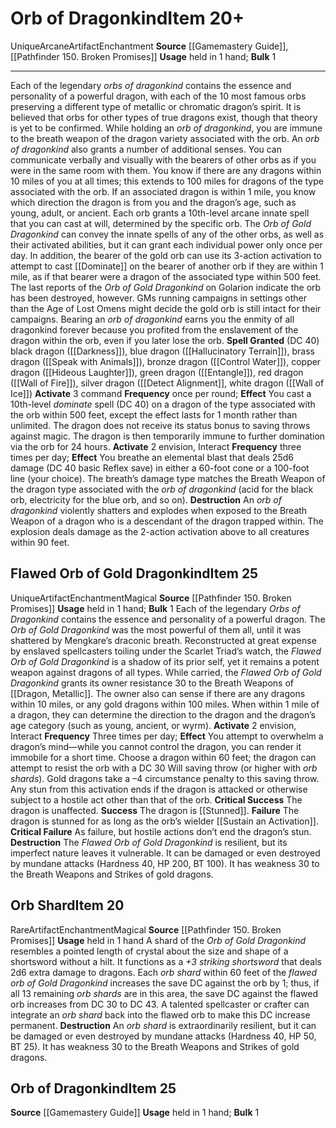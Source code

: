 ﻿---
ac: null
actions: null
alignment: null
base_item: null
bulk: '1'
burrow_speed: null
climb_speed: null
damage: null
deity: null
duration: null
element: null
favored_weapon: null
fly_speed: null
fortitude: null
frequency: null
hands: null
hardness: null
hp: null
id: '616'
item_category: Artifacts
item_subcategory: null
land_speed: null
level: '25'
max_speed: null
name: Orb of Dragonkind
onset: null
price: null
range: null
rarity: Unique
reflex: null
requirement: null
resistance: null
saving_throw: null
school: Enchantment
size: null
source: '[[DATABASE/source/Gamemastery Guide|Gamemastery Guide]]'
spell: null
stage: null
subcategory: artifact
swim_speed: null
trait:
- '[[DATABASE/trait/Arcane|Arcane]]'
- '[[DATABASE/trait/Artifact|Artifact]]'
- '[[DATABASE/trait/Enchantment|Enchantment]]'
- '[[DATABASE/trait/Unique|Unique]]'
trigger: null
type: Item
usage: held in 1 hand
weapon_category: null
weapon_group: null
weapon_type: null

---
# Orb of Dragonkind<span class="item-type">Item 20+</span>

<span class="trait-unique item-trait">Unique</span><span class="item-trait">Arcane</span><span class="item-trait">Artifact</span><span class="item-trait">Enchantment</span>
**Source** [[Gamemastery Guide]], [[Pathfinder 150. Broken Promises]]
**Usage** held in 1 hand; **Bulk** 1

---
Each of the legendary _orbs of dragonkind_ contains the essence and personality of a powerful dragon, with each of the 10 most famous orbs preserving a different type of metallic or chromatic dragon’s spirit. It is believed that orbs for other types of true dragons exist, though that theory is yet to be confirmed.
 While holding an _orb of dragonkind_, you are immune to the breath weapon of the dragon variety associated with the orb. An _orb of dragonkind_ also grants a number of additional senses. You can communicate verbally and visually with the bearers of other orbs as if you were in the same room with them. You know if there are any dragons within 10 miles of you at all times; this extends to 100 miles for dragons of the type associated with the orb. If an associated dragon is within 1 mile, you know which direction the dragon is from you and the dragon’s age, such as young, adult, or ancient. Each orb grants a 10th-level arcane innate spell that you can cast at will, determined by the specific orb.
The _Orb of Gold Dragonkind_ can convey the innate spells of any of the other orbs, as well as their activated abilities, but it can grant each individual power only once per day. In addition, the bearer of the gold orb can use its 3-action activation to attempt to cast [[Dominate]] on the bearer of another orb if they are within 1 mile, as if that bearer were a dragon of the associated type within 500 feet. The last reports of the _Orb of Gold Dragonkind_ on Golarion indicate the orb has been destroyed, however. GMs running campaigns in settings other than the Age of Lost Omens might decide the gold orb is still intact for their campaigns.
 Bearing an _orb of dragonkind_ earns you the enmity of all dragonkind forever because you profited from the enslavement of the dragon within the orb, even if you later lose the orb.
 **Spell Granted** (DC 40) black dragon ([[Darkness]]), blue dragon ([[Hallucinatory Terrain]]), brass dragon ([[Speak with Animals]]), bronze dragon ([[Control Water]]), copper dragon ([[Hideous Laughter]]), green dragon ([[Entangle]]), red dragon ([[Wall of Fire]]), silver dragon ([[Detect Alignment]], white dragon ([[Wall of Ice]])
**Activate** <span class="action-icon">3</span> command **Frequency** once per round; **Effect** You cast a 10th-level _dominate_ spell (DC 40) on a dragon of the type associated with the orb within 500 feet, except the effect lasts for 1 month rather than unlimited. The dragon does not receive its status bonus to saving throws against magic. The dragon is then temporarily immune to further domination via the orb for 24 hours.
**Activate** <span class="action-icon">2</span> envision, Interact **Frequency** three times per day; **Effect** You breathe an elemental blast that deals 25d6 damage (DC 40 basic Reflex save) in either a 60-foot cone or a 100-foot line (your choice). The breath’s damage type matches the Breath Weapon of the dragon type associated with the _orb of dragonkind_ (acid for the black orb, electricity for the blue orb, and so on).
**Destruction** An _orb of dragonkind_ violently shatters and explodes when exposed to the Breath Weapon of a dragon who is a descendant of the dragon trapped within. The explosion deals damage as the 2-action activation above to all creatures within 90 feet.

## Flawed Orb of Gold Dragonkind<span class="item-type">Item 25</span>

<span class="trait-unique item-trait">Unique</span><span class="item-trait">Artifact</span><span class="item-trait">Enchantment</span><span class="item-trait">Magical</span>
**Source** [[Pathfinder 150. Broken Promises]]
**Usage** held in 1 hand; **Bulk** 1
Each of the legendary _Orbs of Dragonkind_ contains the essence and personality of a powerful dragon. The _Orb of Gold Dragonkind_ was the most powerful of them all, until it was shattered by Mengkare’s draconic breath. Reconstructed at great expense by enslaved spellcasters toiling under the Scarlet Triad’s watch, the _Flawed Orb of Gold Dragonkind_ is a shadow of its prior self, yet it remains a potent weapon against dragons of all types.
 While carried, the _Flawed Orb of Gold Dragonkind_ grants its owner resistance 30 to the Breath Weapons of [[Dragon, Metallic]]. The owner also can sense if there are any dragons within 10 miles, or any gold dragons within 100 miles. When within 1 mile of a dragon, they can determine the direction to the dragon and the dragon’s age category (such as young, ancient, or wyrm).
**Activate** <span class="action-icon">2</span> envision, Interact **Frequency** Three times per day; **Effect** You attempt to overwhelm a dragon’s mind—while you cannot control the dragon, you can render it immobile for a short time. Choose a dragon within 60 feet; the dragon can attempt to resist the orb with a DC 30 Will saving throw (or higher with _orb shards_). Gold dragons take a –4 circumstance penalty to this saving throw. Any stun from this activation ends if the dragon is attacked or otherwise subject to a hostile act other than that of the orb.
**Critical Success** The dragon is unaffected.
**Success** The dragon is [[Stunned]].
**Failure** The dragon is stunned for as long as the orb’s wielder [[Sustain an Activation]].
**Critical Failure** As failure, but hostile actions don’t end the dragon’s stun.
**Destruction** The _Flawed Orb of Gold Dragonkind_ is resilient, but its imperfect nature leaves it vulnerable. It can be damaged or even destroyed by mundane attacks (Hardness 40, HP 200, BT 100). It has weakness 30 to the Breath Weapons and Strikes of gold dragons.

## Orb Shard<span class="item-type">Item 20</span>

<span class="trait-rare item-trait">Rare</span><span class="item-trait">Artifact</span><span class="item-trait">Enchantment</span><span class="item-trait">Magical</span>
**Source** [[Pathfinder 150. Broken Promises]]
**Usage** held in 1 hand
A shard of the _Orb of Gold Dragonkind_ resembles a pointed length of crystal about the size and shape of a shortsword without a hilt. It functions as a _+3 striking shortsword_ that deals 2d6 extra damage to dragons.
 Each _orb shard_ within 60 feet of the _flawed orb of Gold Dragonkind_ increases the save DC against the orb by 1; thus, if all 13 remaining _orb shards_ are in this area, the save DC against the flawed orb increases from DC 30 to DC 43. A talented spellcaster or crafter can integrate an _orb shard_ back into the flawed orb to make this DC increase permanent.
**Destruction** An _orb shard_ is extraordinarily resilient, but it can be damaged or even destroyed by mundane attacks (Hardness 40, HP 50, BT 25). It has weakness 30 to the Breath Weapons and Strikes of gold dragons.

## Orb of Dragonkind<span class="item-type">Item 25</span>

**Source** [[Gamemastery Guide]]
**Usage** held in 1 hand; **Bulk** 1